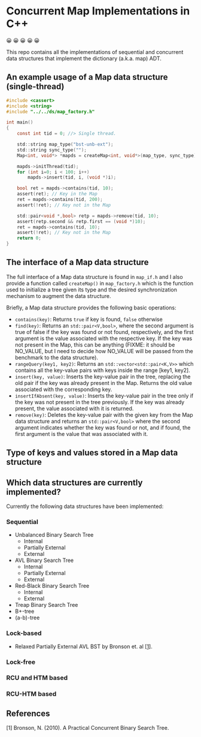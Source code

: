 # Concurrent Map Implementations in C++

:grinning: :grinning: :grinning: :grinning: :grinning:

This repo contains all the implementations of sequential and concurrent
data structures that implement the dictionary (a.k.a. map) ADT.

## An example usage of a Map data structure (single-thread)

```C
#include <cassert>
#include <string>
#include "../../ds/map_factory.h"

int main()
{
	const int tid = 0; //> Single thread.

	std::string map_type("bst-unb-ext");
	std::string sync_type("");
	Map<int, void*> *mapds = createMap<int, void*>(map_type, sync_type);

	mapds->initThread(tid);
	for (int i=0; i < 100; i++)
		mapds->insert(tid, i, (void *)i);

	bool ret = mapds->contains(tid, 10);
	assert(ret); // Key in the Map
	ret = mapds->contains(tid, 200);
	assert(!ret); // Key not in the Map

	std::pair<void *,bool> retp = mapds->remove(tid, 10);
	assert(retp.second && retp.first == (void *)10);
	ret = mapds->contains(tid, 10);
	assert(!ret); // Key not in the Map
	return 0;
}
```

## The interface of a Map data structure

The full interface of a Map data structure is found in `map_if.h` and I also
provide a function called `createMap()` in `map_factory.h` which is the
function used to initialize a tree given its type and the desired
synchronization mechanism to augment the data structure.

Briefly, a Map data structure provides the following basic operations:
* `contains(key)`: Returns `true` if key is found, `false` otherwise
* `find(key)`: Returns an `std::pair<V,bool>`, where the second argument is true of false if
  the key was found or not found, respectively, and the first argument is the
  value associated with the respective key. If the key was not present in the
  Map, this can be anything (FIXME: it should be NO_VALUE, but I need to decide
  how NO_VALUE will be passed from the benchmark to the data structure).
* `rangeQuery(key1, key2)`: Returns an `std::vector<std::pair<K,V>>` which contains all the key-value
  pairs with keys inside the range [key1, key2].
* `insert(key, value)`: Inserts the key-value pair in the tree, replacing the old pair if the key was
  already present in the Map. Returns the old value associated with the corresponding key.
* `insertIfAbsent(key, value)`: Inserts the key-value pair in the tree only if the key was not present in
  the tree previously. If the key was already present, the value associated with it is returned.
* `remove(key)`: Deletes the key-value pair with the given key from the Map data structure
  and returns an `std::pair<V,bool>` where the second argument indicates whether
  the key was found or not, and if found, the first argument is the value that
  was associated with it.


## Type of keys and values stored in a Map data structure

## Which data structures are currently implemented?

Currently the following data structures have been implemented:

### Sequential

* Unbalanced Binary Search Tree
  * Internal
  * Partially External
  * External
* AVL Binary Search Tree
  * Internal
  * Partially External
  * External
* Red-Black Binary Search Tree
  * Internal
  * External
* Treap Binary Search Tree
* B+-tree
* (a-b)-tree

### Lock-based

* Relaxed Partially External AVL BST by Bronson et. al [[1]](#1).

### Lock-free

### RCU and HTM based

### RCU-HTM based

## References
<a id="1">[1]</a> 
Bronson, N. (2010). 
A Practical Concurrent Binary Search Tree.
